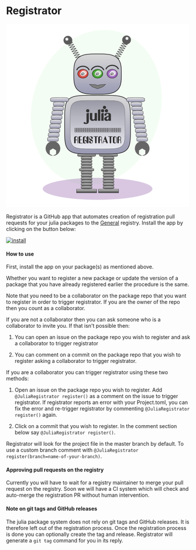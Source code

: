 # Registrator

!["amelia robot logo"](graphics/logo.png)

Registrator is a GitHub app that automates creation of registration pull requests for your julia packages to the [General](https://github.com/JuliaRegistries/General) registry. Install the app by clicking on the button below:

[![install](https://img.shields.io/badge/-install%20app-blue.svg)](https://github.com/apps/registratortest/installations/new)

#### How to use

First, install the app on your package(s) as mentioned above.

Whether you want to register a new package or update the version of a package that you have already registered earlier the procedure is the same.

Note that you need to be a collaborator on the package repo that you want to register in order to trigger registrator. If you are the owner of the repo then you count as a collaborator.

If you are not a collaborator then you can ask someone who is a collaborator to invite you. If that isn't possible then:

1) You can open an issue on the package repo you wish to register and ask a collaborator to trigger registrator

2) You can comment on a commit on the package repo that you wish to register asking a collaborator to trigger registrator.

If you are a collaborator you can trigger registrator using these two methods:

1) Open an issue on the package repo you wish to register. Add ` @JuliaRegistrator register() ` as a comment on the issue to trigger registrator. If registrator reports an error with your Project.toml, you can fix the error and re-trigger registrator by commenting ` @JuliaRegistrator register() ` again.

2) Click on a commit that you wish to register. In the comment section below say ` @JuliaRegistrator register() `.

Registrator will look for the project file in the master branch by default. To use a custom branch comment with ` @JuliaRegistrator register(branch=name-of-your-branch) `.

#### Approving pull requests on the registry

Currently you will have to wait for a registry maintainer to merge your pull request on the registry. Soon we will have a CI system which will check and auto-merge the registration PR without human intervention.

#### Note on git tags and GitHub releases

The julia package system does not rely on git tags and GitHub releases. It is therefore left out of the registration process. Once the registration process is done you can optionally create the tag and release. Registrator will generate a `git tag` command for you in its reply.

